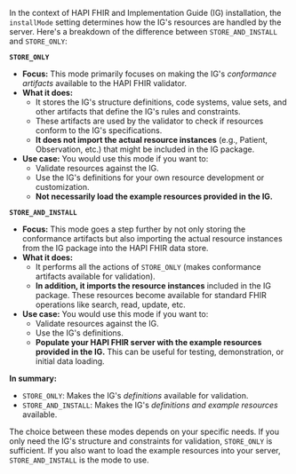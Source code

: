 In the context of HAPI FHIR and Implementation Guide (IG) installation, the `installMode` setting determines how the IG's resources are handled by the server. Here's a breakdown of the difference between `STORE_AND_INSTALL` and `STORE_ONLY`:

**`STORE_ONLY`**

*   **Focus:** This mode primarily focuses on making the IG's *conformance artifacts* available to the HAPI FHIR validator.
*   **What it does:**
    *   It stores the IG's structure definitions, code systems, value sets, and other artifacts that define the IG's rules and constraints.
    *   These artifacts are used by the validator to check if resources conform to the IG's specifications.
    *   **It does not import the actual resource instances** (e.g., Patient, Observation, etc.) that might be included in the IG package.
*   **Use case:** You would use this mode if you want to:
    *   Validate resources against the IG.
    *   Use the IG's definitions for your own resource development or customization.
    *   **Not necessarily load the example resources provided in the IG.**

**`STORE_AND_INSTALL`**

*   **Focus:** This mode goes a step further by not only storing the conformance artifacts but also importing the actual resource instances from the IG package into the HAPI FHIR data store.
*   **What it does:**
    *   It performs all the actions of `STORE_ONLY` (makes conformance artifacts available for validation).
    *   **In addition, it imports the resource instances** included in the IG package. These resources become available for standard FHIR operations like search, read, update, etc.
*   **Use case:** You would use this mode if you want to:
    *   Validate resources against the IG.
    *   Use the IG's definitions.
    *   **Populate your HAPI FHIR server with the example resources provided in the IG.** This can be useful for testing, demonstration, or initial data loading.

**In summary:**

*   `STORE_ONLY`: Makes the IG's *definitions* available for validation.
*   `STORE_AND_INSTALL`: Makes the IG's *definitions and example resources* available.

The choice between these modes depends on your specific needs. If you only need the IG's structure and constraints for validation, `STORE_ONLY` is sufficient. If you also want to load the example resources into your server, `STORE_AND_INSTALL` is the mode to use.